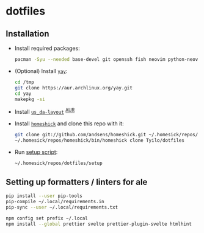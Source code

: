 # dotfiles

## Installation

- Install required packages:

  ```sh
  pacman -Syu --needed base-devel git openssh fish neovim python-neovim
  ```

- (Optional) Install [`yay`](https://github.com/Jguer/yay):

  ```sh
  cd /tmp
  git clone https://aur.archlinux.org/yay.git
  cd yay
  makepkg -si
  ```

- Install [`us_da-layout`](https://github.com/Tyilo/us_da-layout) <sup>[AUR](https://aur.archlinux.org/packages/us_da-layout/)</sup>

- Install [`homeshick`](https://github.com/andsens/homeshick) and clone this repo with it:

  ```sh
  git clone git://github.com/andsens/homeshick.git ~/.homesick/repos/homeshick
  ~/.homesick/repos/homeshick/bin/homeshick clone Tyilo/dotfiles
  ```

- Run [setup script](setup):

  ```sh
  ~/.homesick/repos/dotfiles/setup
  ```

## Setting up formatters / linters for ale

```sh
pip install --user pip-tools
pip-compile ~/.local/requirements.in
pip-sync --user ~/.local/requirements.txt
```

```sh
npm config set prefix ~/.local
npm install --global prettier svelte prettier-plugin-svelte htmlhint
```
